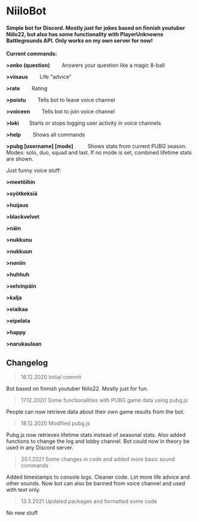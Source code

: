 # NiiloBot
<h4>Simple bot for Discord. Mostly just for jokes based on finnish youtuber Niilo22, but also has some functionality with PlayerUnknowns Battlegrounds API. Only works on my own server for now!</h4>

<b>Current commands:</b>

<b>>onko (question)</b> &emsp;&emsp;Answers your question like a magic 8-ball

<b>>viisaus</b>&emsp;&emsp; Life "advice"

<b>>rate</b>&emsp;&emsp; Rating

<b>>poistu</b>&emsp; &emsp;Tells bot to leave voice channel

<b>>voiceen</b>&emsp; &emsp;Tells bot to join voice channel

<b>>loki</b>&emsp;&emsp;Starts or stops logging user activity in voice channels

<b>>help</b> &emsp;&emsp;Shows all commands

<b>>pubg [username] [mode]  </b>  &emsp; &emsp; Shows stats from current PUBG season. Modes: solo, duo, squad and last. If no mode is set, combined lifetime stats are shown. 

Just funny voice stuff:

<b>>meetöihin</b>

<b>>syötkeksiä</b>

<b>>huijaus</b>

<b>>blackvelvet</b>

<b>>näin</b>

<b>>nukkunu</b>

<b>>nukkuun</b>

<b>>noniin</b>

<b>>huhhuh</b>

<b>>selvinpäin</b>

<b>>kalja</b>

<b>>eiaikaa</b>

<b>>eipelata</b>

<b>>happy</b>

<b>>narukaulaan</b>

<h2>Changelog</h2>

>16.12.2020 Initial commit

Bot based on finnish youtuber Niilo22. Mostly just for fun.

>17.12.2020 Some functionalities with PUBG game data using pubg.js

People can now retrieve data about their own game results from the bot.

>18.12.2020 Modified pubg.js

Pubg.js now retrieves lifetime stats instead of seasonal stats. Also added functions to change the log and lobby channel. Bot could now in theory be used in any Discord server.

>20.1.2021 Some changes in code and added more basic sound commands

Added timestamps to console logs. Cleaner code. Lot more life advice and other sounds. Now bot can also be banned from voice channel and used with text only.

>13.3.2021 Updated packages and formatted some code

No new stuff